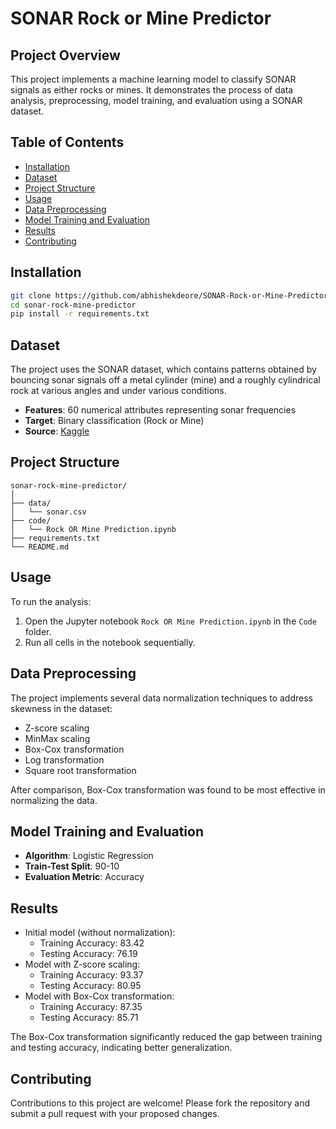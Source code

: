 # SONAR Rock or Mine Predictor

## Project Overview
This project implements a machine learning model to classify SONAR signals as either rocks or mines. It demonstrates the process of data analysis, preprocessing, model training, and evaluation using a SONAR dataset.

## Table of Contents
- [Installation](#installation)
- [Dataset](#dataset)
- [Project Structure](#project-structure)
- [Usage](#usage)
- [Data Preprocessing](#data-preprocessing)
- [Model Training and Evaluation](#model-training-and-evaluation)
- [Results](#results)
- [Contributing](#contributing)

## Installation
```bash
git clone https://github.com/abhishekdeore/SONAR-Rock-or-Mine-Predictor.git
cd sonar-rock-mine-predictor
pip install -r requirements.txt
```

## Dataset
The project uses the SONAR dataset, which contains patterns obtained by bouncing sonar signals off a metal cylinder (mine) and a roughly cylindrical rock at various angles and under various conditions. 

- **Features**: 60 numerical attributes representing sonar frequencies
- **Target**: Binary classification (Rock or Mine)
- **Source**: [Kaggle](https://www.kaggle.com/datasets/mattcarter865/mines-vs-rocks)

## Project Structure
```
sonar-rock-mine-predictor/
│
├── data/
│   └── sonar.csv
├── code/
│   └── Rock OR Mine Prediction.ipynb
├── requirements.txt
└── README.md
```

## Usage
To run the analysis:
1. Open the Jupyter notebook `Rock OR Mine Prediction.ipynb` in the `Code` folder.
2. Run all cells in the notebook sequentially.

## Data Preprocessing
The project implements several data normalization techniques to address skewness in the dataset:
- Z-score scaling
- MinMax scaling
- Box-Cox transformation
- Log transformation
- Square root transformation

After comparison, Box-Cox transformation was found to be most effective in normalizing the data.

## Model Training and Evaluation
- **Algorithm**: Logistic Regression
- **Train-Test Split**: 90-10
- **Evaluation Metric**: Accuracy

## Results
- Initial model (without normalization):
  - Training Accuracy: 83.42
  - Testing Accuracy: 76.19
- Model with Z-score scaling:
  - Training Accuracy: 93.37
  - Testing Accuracy: 80.95
- Model with Box-Cox transformation:
  - Training Accuracy: 87.35
  - Testing Accuracy: 85.71

The Box-Cox transformation significantly reduced the gap between training and testing accuracy, indicating better generalization.

## Contributing
Contributions to this project are welcome! Please fork the repository and submit a pull request with your proposed changes.
